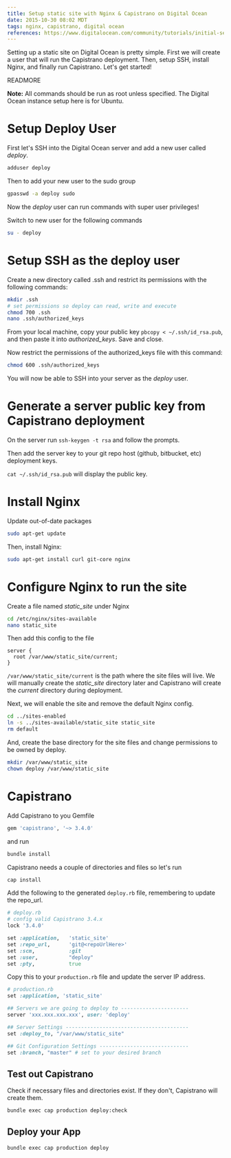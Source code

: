 ```yaml
---
title: Setup static site with Nginx & Capistrano on Digital Ocean
date: 2015-10-30 08:02 MDT
tags: nginx, capistrano, digital ocean
references: https://www.digitalocean.com/community/tutorials/initial-server-setup-with-ubuntu-14-04, https://www.digitalocean.com/community/tutorials/deploying-a-rails-app-on-ubuntu-14-04-with-capistrano-nginx-and-puma,
---
```


Setting up a static site on Digital Ocean is pretty simple. First we will create a
user that will run the Capistrano deployment. Then, setup SSH, install Nginx, and
finally run Capistrano. Let's get started!

READMORE

**Note:** All commands should be run as root unless specified. The Digital Ocean
instance setup here is for Ubuntu.

# Setup Deploy User

First let's SSH into the Digital Ocean server and add a new user called *deploy*.

```bash
adduser deploy
```

Then to add your new user to the sudo group

```bash
gpasswd -a deploy sudo
```

Now the *deploy* user can run commands with super user privileges!

Switch to new user for the following commands

```bash
su - deploy
```


# Setup SSH as the deploy user

Create a new directory called .ssh and restrict its permissions with the following commands:

```bash
mkdir .ssh
# set permissions so deploy can read, write and execute
chmod 700 .ssh
nano .ssh/authorized_keys
```

From your local machine, copy your public key `pbcopy < ~/.ssh/id_rsa.pub`,
and then paste it into *authorized_keys*. Save and close.

Now restrict the permissions of the authorized_keys file with this command:

```bash
chmod 600 .ssh/authorized_keys
```

You will now be able to SSH into your server as the *deploy* user.

# Generate a server public key from Capistrano deployment

On the server run `ssh-keygen -t rsa` and follow the prompts.

Then add the server key to your git repo host (github, bitbucket, etc) deployment keys.

`cat ~/.ssh/id_rsa.pub` will display the public key.


# Install Nginx

Update out-of-date packages

```bash
sudo apt-get update
```

Then, install Nginx:

```bash
sudo apt-get install curl git-core nginx
```


# Configure Nginx to run the site

Create a file named *static_site* under Nginx

```bash
cd /etc/nginx/sites-available
nano static_site
```

Then add this config to the file

```
server {
  root /var/www/static_site/current;
}
```

`/var/www/static_site/current` is the path where the site files will live. We
will manually create the *static_site* directory later and Capistrano will create
the *current* directory during deployment.

Next, we will enable the site and remove the default Nginx config.

```bash
cd ../sites-enabled
ln -s ../sites-available/static_site static_site
rm default
```
And, create the base directory for the site files and change permissions to
be owned by deploy.

```bash
mkdir /var/www/static_site
chown deploy /var/www/static_site
```

# Capistrano

Add Capistrano to you Gemfile

```rb
gem 'capistrano', '~> 3.4.0'
```

and run

```bash
bundle install
```

Capistrano needs a couple of directories and files so let's run

```bash
cap install
```

Add the following to the generated `deploy.rb` file, remembering to update the repo_url.

```rb
# deploy.rb
# config valid Capistrano 3.4.x
lock '3.4.0'

set :application,   'static_site'
set :repo_url,      'git@<repoUrlHere>'
set :scm,           :git
set :user,          "deploy"
set :pty,           true
```

Copy this to your `production.rb` file and update the server IP address.

```rb
# production.rb
set :application, 'static_site'

## Servers we are going to deploy to ----------------------
server 'xxx.xxx.xxx.xxx', user: 'deploy'

## Server Settings ----------------------------------------
set :deploy_to, "/var/www/static_site"

## Git Configuration Settings -----------------------------
set :branch, "master" # set to your desired branch
```

## Test out Capistrano

Check if necessary files and directories exist. If they don't, Capistrano will create
them.

```bash
bundle exec cap production deploy:check
```

## Deploy your App

```bash
bundle exec cap production deploy
```
